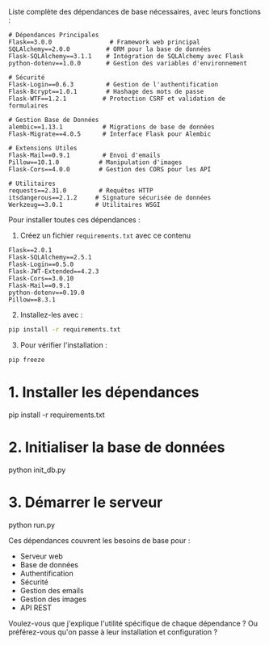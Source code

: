 Liste complète des dépendances de base nécessaires, avec leurs fonctions :

```plaintext
# Dépendances Principales
Flask==3.0.0                # Framework web principal
SQLAlchemy==2.0.0          # ORM pour la base de données
Flask-SQLAlchemy==3.1.1    # Intégration de SQLAlchemy avec Flask
python-dotenv==1.0.0       # Gestion des variables d'environnement

# Sécurité
Flask-Login==0.6.3         # Gestion de l'authentification
Flask-Bcrypt==1.0.1        # Hashage des mots de passe
Flask-WTF==1.2.1          # Protection CSRF et validation de formulaires

# Gestion Base de Données
alembic==1.13.1           # Migrations de base de données
Flask-Migrate==4.0.5      # Interface Flask pour Alembic

# Extensions Utiles
Flask-Mail==0.9.1         # Envoi d'emails
Pillow==10.1.0           # Manipulation d'images
Flask-Cors==4.0.0        # Gestion des CORS pour les API

# Utilitaires
requests==2.31.0         # Requêtes HTTP
itsdangerous==2.1.2     # Signature sécurisée de données
Werkzeug==3.0.1         # Utilitaires WSGI
```

Pour installer toutes ces dépendances :

1. Créez un fichier `requirements.txt` avec ce contenu

~~~plaintext requirements.txt
Flask==2.0.1
Flask-SQLAlchemy==2.5.1
Flask-Login==0.5.0
Flask-JWT-Extended==4.2.3
Flask-Cors==3.0.10
Flask-Mail==0.9.1
python-dotenv==0.19.0
Pillow==8.3.1
~~~

2. Installez-les avec :
```bash
pip install -r requirements.txt
```

3. Pour vérifier l'installation :
```bash
pip freeze
```
# 1. Installer les dépendances
pip install -r requirements.txt

# 2. Initialiser la base de données
python init_db.py

# 3. Démarrer le serveur
python run.py

Ces dépendances couvrent les besoins de base pour :
- Serveur web
- Base de données
- Authentification
- Sécurité
- Gestion des emails
- Gestion des images
- API REST

Voulez-vous que j'explique l'utilité spécifique de chaque dépendance ? Ou préférez-vous qu'on passe à leur installation et configuration ?
